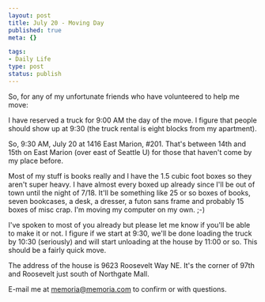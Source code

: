 ```yaml
--- 
layout: post
title: July 20 - Moving Day
published: true
meta: {}

tags: 
- Daily Life
type: post
status: publish
---
```

So, for any of my unfortunate friends who have volunteered to help me move:

I have reserved a truck for 9:00 AM the day of the move. I figure that people should show up at 9:30 (the truck rental is eight blocks from my apartment).

So, 9:30 AM, July 20 at 1416 East Marion, #201. That's between 14th and 15th on East Marion (over east of Seattle U) for those that haven't come by my place before.

Most of my stuff is books really and I have the 1.5 cubic foot boxes so they aren't super heavy. I have almost every boxed up already since I'll be out of town until the night of 7/18. It'll be something like 25 or so boxes of books, seven bookcases, a desk, a dresser, a futon sans frame and probably 15 boxes of misc crap. I'm moving my computer on my own. ;-)

I've spoken to most of you already but please let me know if you'll be able to make it or not. I figure if we start at 9:30, we'll be done loading the truck by 10:30 (seriously) and will start unloading at the house by 11:00 or so. This should be a fairly quick move.

The address of the house is 9623 Roosevelt Way NE. It's the corner of 97th and Roosevelt just south of Northgate Mall.

E-mail me at memoria@memoria.com to confirm or with questions.
